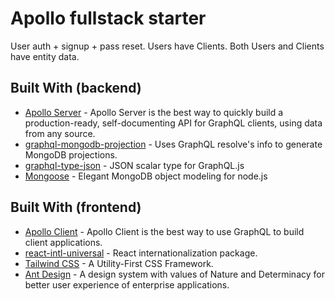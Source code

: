# Apollo fullstack starter

User auth + signup + pass reset. Users have Clients. Both Users and Clients have entity data.

## Built With (backend)

* [Apollo Server](https://www.apollographql.com/docs/apollo-server/) - Apollo Server is the best way to quickly build a production-ready, self-documenting API for GraphQL clients, using data from any source.
* [graphql-mongodb-projection](https://github.com/du5rte/graphql-mongodb-projection) - Uses GraphQL resolve's info to generate MongoDB projections.
* [graphql-type-json](https://github.com/taion/graphql-type-json) - JSON scalar type for GraphQL.js
* [Mongoose](https://mongoosejs.com/) - Elegant MongoDB object modeling for node.js

## Built With (frontend)

* [Apollo Client](https://www.apollographql.com/docs/react/) - Apollo Client is the best way to use GraphQL to build client applications.
* [react-intl-universal](https://github.com/alibaba/react-intl-universal) - React internationalization package.
* [Tailwind CSS](https://tailwindcss.com/) - A Utility-First CSS Framework.
* [Ant Design](https://ant.design/) - A design system with values of Nature and Determinacy for better user experience of enterprise applications.